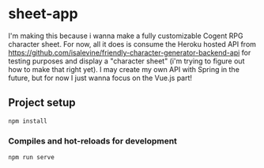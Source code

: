 # sheet-app
I'm making this because i wanna make a fully customizable Cogent RPG character sheet. For now, all it does is consume the Heroku hosted API from https://github.com/isalevine/friendly-character-generator-backend-api for testing purposes and display a "character sheet" (i'm trying to figure out how to make that right yet). I may create my own API with Spring in the future, but for now I just wanna focus on the Vue.js part!

## Project setup
```
npm install
```

### Compiles and hot-reloads for development
```
npm run serve
```

